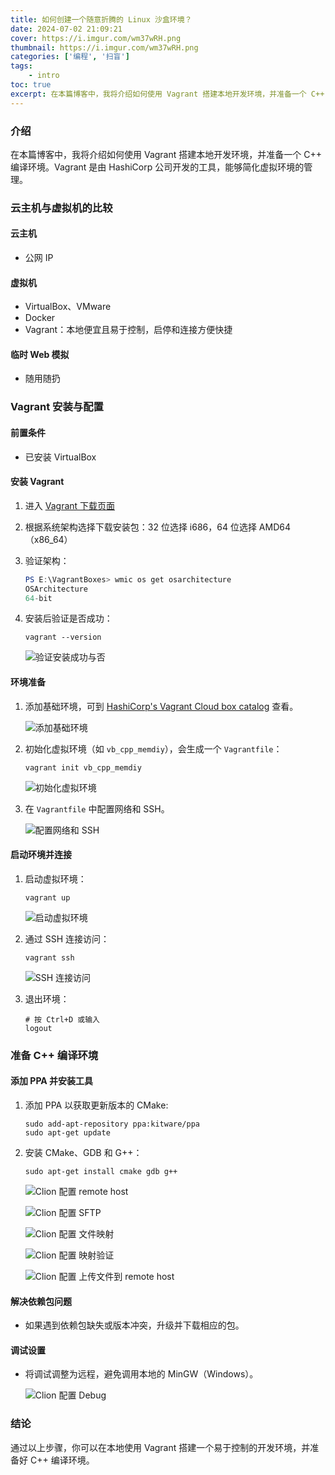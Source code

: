 ```yaml
---
title: 如何创建一个随意折腾的 Linux 沙盒环境？
date: 2024-07-02 21:09:21
cover: https://i.imgur.com/wm37wRH.png
thumbnail: https://i.imgur.com/wm37wRH.png
categories: ['编程', '扫盲']
tags:
    - intro
toc: true
excerpt: 在本篇博客中，我将介绍如何使用 Vagrant 搭建本地开发环境，并准备一个 C++ 编译环境。Vagrant 是由 HashiCorp 公司开发的工具，能够简化虚拟环境的管理。
---
```


### 介绍

在本篇博客中，我将介绍如何使用 Vagrant 搭建本地开发环境，并准备一个 C++ 编译环境。Vagrant 是由 HashiCorp 公司开发的工具，能够简化虚拟环境的管理。

### 云主机与虚拟机的比较

#### 云主机

- 公网 IP

#### 虚拟机

- VirtualBox、VMware
- Docker
- Vagrant：本地便宜且易于控制，启停和连接方便快捷

#### 临时 Web 模拟

- 随用随扔

### Vagrant 安装与配置

#### 前置条件

- 已安装 VirtualBox

#### 安装 Vagrant

1. 进入 [Vagrant 下载页面](https://developer.hashicorp.com/vagrant/install)
2. 根据系统架构选择下载安装包：32 位选择 i686，64 位选择 AMD64（x86_64）
3. 验证架构：

    ```powershell
    PS E:\VagrantBoxes> wmic os get osarchitecture
    OSArchitecture
    64-bit
    ```

4. 安装后验证是否成功：

    ```shell
    vagrant --version
    ```

    ![验证安装成功与否](https://i.imgur.com/wm37wRH.png)

#### 环境准备

1. 添加基础环境，可到 [HashiCorp's Vagrant Cloud box catalog](https://app.vagrantup.com/boxes/search) 查看。

    ![添加基础环境](https://i.imgur.com/kYntQXC.png)

2. 初始化虚拟环境（如 `vb_cpp_memdiy`），会生成一个 `Vagrantfile`：

    ```shell
    vagrant init vb_cpp_memdiy
    ```

    ![初始化虚拟环境](https://i.imgur.com/KTk4b5U.png)

3. 在 `Vagrantfile` 中配置网络和 SSH。

    ![配置网络和 SSH](https://i.imgur.com/uJ3jwkg.png)

#### 启动环境并连接

1. 启动虚拟环境：

    ```shell
    vagrant up
    ```

    ![启动虚拟环境](https://i.imgur.com/mMCcKsx.png)

2. 通过 SSH 连接访问：

    ```shell
    vagrant ssh
    ```

    ![SSH 连接访问](https://i.imgur.com/PLCmcrs.png)

3. 退出环境：

    ```shell
    # 按 Ctrl+D 或输入
    logout
    ```

### 准备 C++ 编译环境

#### 添加 PPA 并安装工具

1. 添加 PPA 以获取更新版本的 CMake:

    ```shell
    sudo add-apt-repository ppa:kitware/ppa
    sudo apt-get update
    ```

2. 安装 CMake、GDB 和 G++：

    ```shell
    sudo apt-get install cmake gdb g++
    ```

    ![Clion 配置 remote host](https://i.imgur.com/aN5j2rW.png)

    ![Clion 配置 SFTP](https://i.imgur.com/aN5j2rW.png)

    ![Clion 配置 文件映射](https://i.imgur.com/X3x6w5C.png)

    ![Clion 配置 映射验证](https://i.imgur.com/TcQEenU.png)

    ![Clion 配置 上传文件到 remote host](https://i.imgur.com/ftDuwWC.png)

#### 解决依赖包问题

- 如果遇到依赖包缺失或版本冲突，升级并下载相应的包。

#### 调试设置

- 将调试调整为远程，避免调用本地的 MinGW（Windows）。

    ![Clion 配置 Debug](https://i.imgur.com/a0drG6y.png)

### 结论

通过以上步骤，你可以在本地使用 Vagrant 搭建一个易于控制的开发环境，并准备好 C++ 编译环境。
